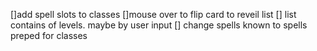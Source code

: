 []add spell slots to classes
[]mouse over to flip card to reveil list
    [] list contains of levels. maybe by user input
[] change spells known to spells preped for classes